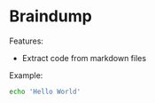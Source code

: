 # Braindump

Features:
- Extract code from markdown files

Example:
```sh files/hello-world.sh
echo 'Hello World'
```

